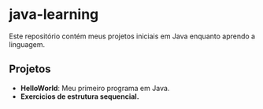 # java-learning

Este repositório contém meus projetos iniciais em Java enquanto aprendo a linguagem.

## Projetos

- **HelloWorld**: Meu primeiro programa em Java.
- **Exercicios de estrutura sequencial.**
